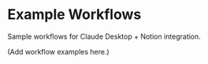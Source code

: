 # Example Workflows

Sample workflows for Claude Desktop + Notion integration.

(Add workflow examples here.)
